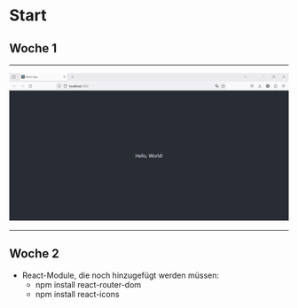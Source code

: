 # Start 

## Woche 1
---

![Alt text](./Fotos/start.png)

---
## Woche 2

- React-Module, die noch hinzugefügt werden müssen:
  - npm install react-router-dom
  - npm install react-icons
